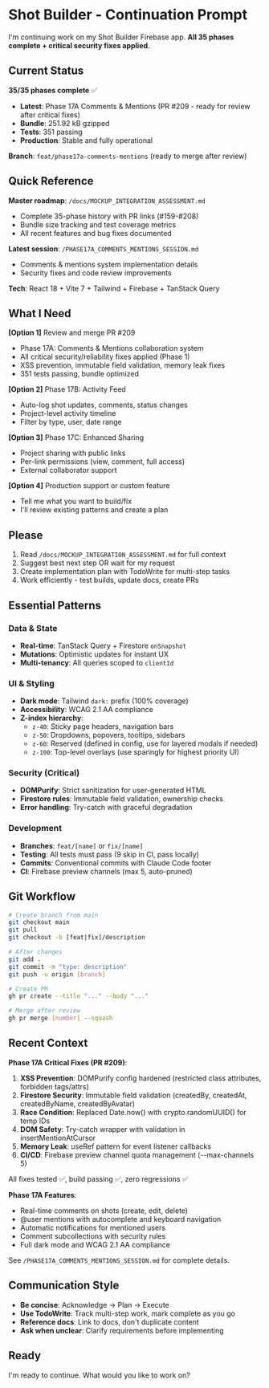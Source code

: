# Shot Builder - Continuation Prompt

I'm continuing work on my Shot Builder Firebase app. **All 35 phases complete + critical security fixes applied.**

## Current Status

**35/35 phases complete** ✅

- **Latest**: Phase 17A Comments & Mentions (PR #209 - ready for review after critical fixes)
- **Bundle**: 251.92 kB gzipped
- **Tests**: 351 passing
- **Production**: Stable and fully operational

**Branch**: `feat/phase17a-comments-mentions` (ready to merge after review)

## Quick Reference

**Master roadmap**: `/docs/MOCKUP_INTEGRATION_ASSESSMENT.md`
- Complete 35-phase history with PR links (#159-#208)
- Bundle size tracking and test coverage metrics
- All recent features and bug fixes documented

**Latest session**: `/PHASE17A_COMMENTS_MENTIONS_SESSION.md`
- Comments & mentions system implementation details
- Security fixes and code review improvements

**Tech**: React 18 + Vite 7 + Tailwind + Firebase + TanStack Query

## What I Need

**[Option 1]** Review and merge PR #209
- Phase 17A: Comments & Mentions collaboration system
- All critical security/reliability fixes applied (Phase 1)
- XSS prevention, immutable field validation, memory leak fixes
- 351 tests passing, bundle optimized

**[Option 2]** Phase 17B: Activity Feed
- Auto-log shot updates, comments, status changes
- Project-level activity timeline
- Filter by type, user, date range

**[Option 3]** Phase 17C: Enhanced Sharing
- Project sharing with public links
- Per-link permissions (view, comment, full access)
- External collaborator support

**[Option 4]** Production support or custom feature
- Tell me what you want to build/fix
- I'll review existing patterns and create a plan

## Please

1. Read `/docs/MOCKUP_INTEGRATION_ASSESSMENT.md` for full context
2. Suggest best next step OR wait for my request
3. Create implementation plan with TodoWrite for multi-step tasks
4. Work efficiently - test builds, update docs, create PRs

## Essential Patterns

### Data & State
- **Real-time**: TanStack Query + Firestore `onSnapshot`
- **Mutations**: Optimistic updates for instant UX
- **Multi-tenancy**: All queries scoped to `clientId`

### UI & Styling
- **Dark mode**: Tailwind `dark:` prefix (100% coverage)
- **Accessibility**: WCAG 2.1 AA compliance
- **Z-index hierarchy**:
  - `z-40`: Sticky page headers, navigation bars
  - `z-50`: Dropdowns, popovers, tooltips, sidebars
  - `z-60`: Reserved (defined in config, use for layered modals if needed)
  - `z-100`: Top-level overlays (use sparingly for highest priority UI)

### Security (Critical)
- **DOMPurify**: Strict sanitization for user-generated HTML
- **Firestore rules**: Immutable field validation, ownership checks
- **Error handling**: Try-catch with graceful degradation

### Development
- **Branches**: `feat/[name]` or `fix/[name]`
- **Testing**: All tests must pass (9 skip in CI, pass locally)
- **Commits**: Conventional commits with Claude Code footer
- **CI**: Firebase preview channels (max 5, auto-pruned)

## Git Workflow

```bash
# Create branch from main
git checkout main
git pull
git checkout -b [feat|fix]/description

# After changes
git add .
git commit -m "type: description"
git push -u origin [branch]

# Create PR
gh pr create --title "..." --body "..."

# Merge after review
gh pr merge [number] --squash
```

## Recent Context

**Phase 17A Critical Fixes (PR #209)**:
1. **XSS Prevention**: DOMPurify config hardened (restricted class attributes, forbidden tags/attrs)
2. **Firestore Security**: Immutable field validation (createdBy, createdAt, createdByName, createdByAvatar)
3. **Race Condition**: Replaced Date.now() with crypto.randomUUID() for temp IDs
4. **DOM Safety**: Try-catch wrapper with validation in insertMentionAtCursor
5. **Memory Leak**: useRef pattern for event listener callbacks
6. **CI/CD**: Firebase preview channel quota management (--max-channels 5)

All fixes tested ✅, build passing ✅, zero regressions ✅

**Phase 17A Features**:
- Real-time comments on shots (create, edit, delete)
- @user mentions with autocomplete and keyboard navigation
- Automatic notifications for mentioned users
- Comment subcollections with security rules
- Full dark mode and WCAG 2.1 AA compliance

See `/PHASE17A_COMMENTS_MENTIONS_SESSION.md` for complete details.

## Communication Style

- **Be concise**: Acknowledge → Plan → Execute
- **Use TodoWrite**: Track multi-step work, mark complete as you go
- **Reference docs**: Link to docs, don't duplicate content
- **Ask when unclear**: Clarify requirements before implementing

## Ready

I'm ready to continue. What would you like to work on?
